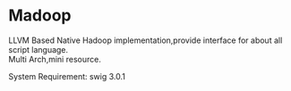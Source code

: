 Madoop
======

LLVM Based Native Hadoop implementation,provide interface for about all script language.  
Multi Arch,mini resource.

System Requirement:
	swig 3.0.1
